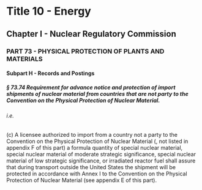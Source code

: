 
# Title 10 - Energy
## Chapter I - Nuclear Regulatory Commission
### PART 73 - PHYSICAL PROTECTION OF PLANTS AND MATERIALS
#### Subpart H - Records and Postings
##### § 73.74 Requirement for advance notice and protection of import shipments of nuclear material from countries that are not party to the Convention on the Physical Protection of Nuclear Material.
###### i.e.

(c) A licensee authorized to import from a country not a party to the Convention on the Physical Protection of Nuclear Material (, not listed in appendix F of this part) a formula quantity of special nuclear material, special nuclear material of moderate strategic significance, special nuclear material of low strategic significance, or irradiated reactor fuel shall assure that during transport outside the United States the shipment will be protected in accordance with Annex I to the Convention on the Physical Protection of Nuclear Material (see appendix E of this part).
